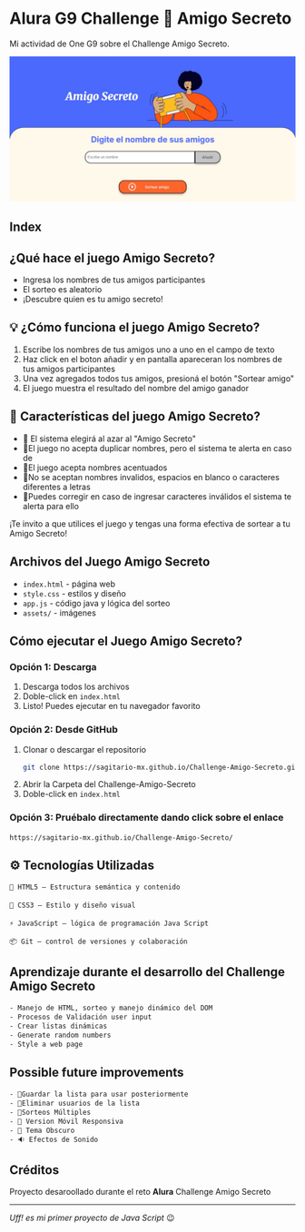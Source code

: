 # Alura G9 Challenge 🎁 Amigo Secreto

Mi actividad de One G9 sobre el Challenge Amigo Secreto.

![alt text](./assets/image.png)

## Index

## ¿Qué hace el juego Amigo Secreto?

- Ingresa los nombres de tus amigos participantes
- El sorteo es aleatorio
- ¡Descubre quien es tu amigo secreto!

## 💡 ¿Cómo funciona el juego Amigo Secreto?

1. Escribe los nombres de tus amigos uno a uno en el campo de texto
2. Haz click en el boton añadir y en pantalla apareceran los nombres de tus amigos participantes
3. Una vez agregados todos tus amigos, presioná el botón "Sortear amigo"
4. El juego muestra el resultado del nombre del amigo ganador

## 🧩 Características del juego Amigo Secreto?

- 🎯 El sistema elegirá al azar al "Amigo Secreto"
- 📝El juego no acepta duplicar nombres, pero el sistema te alerta en caso de 
- 📝El juego acepta nombres acentuados
- 📝No se aceptan nombres invalidos, espacios en blanco o caracteres diferentes a letras
- 📝Puedes corregir en caso de ingresar caracteres inválidos el sistema te alerta para ello

¡Te invito a que utilices el juego y tengas una forma efectiva de sortear a tu Amigo Secreto!

## Archivos del Juego Amigo Secreto

- `index.html` - página web
- `style.css` - estilos y diseño
- `app.js` - código java y lógica del sorteo
- `assets/` - imágenes

## Cómo ejecutar el Juego Amigo Secreto?

### Opción 1: Descarga

1. Descarga todos los archivos
2. Doble-click en `index.html`
3. Listo! Puedes ejecutar en tu navegador favorito

### Opción 2: Desde GitHub

1. Clonar o descargar el repositorio
   ```bash
   git clone https://sagitario-mx.github.io/Challenge-Amigo-Secreto.git
2. Abrir la Carpeta del Challenge-Amigo-Secreto
3. Doble-click en `index.html`

### Opción 3: Pruébalo directamente dando click sobre el enlace

    https://sagitario-mx.github.io/Challenge-Amigo-Secreto/


## ⚙️ Tecnologías Utilizadas

    🧱 HTML5 — Estructura semántica y contenido

    🎨 CSS3 — Estilo y diseño visual

    ⚡ JavaScript — lógica de programación Java Script

    📦 Git — control de versiones y colaboración

## Aprendizaje durante el desarrollo del Challenge Amigo Secreto

    - Manejo de HTML, sorteo y manejo dinámico del DOM
    - Procesos de Validación user input
    - Crear listas dinámicas
    - Generate random numbers
    - Style a web page

## Possible future improvements

    - 💾Guardar la lista para usar posteriormente
    - 📝Eliminar usuarios de la lista
    - 🎉Sorteos Múltiples
    - 📱 Version Móvil Responsiva
    - 🌙 Tema Obscuro
    - 🔉 Efectos de Sonido

## Créditos

Proyecto desaroollado durante el reto **Alura** Challenge Amigo Secreto

---

*Uff! es mi primer proyecto de Java Script* 😉
